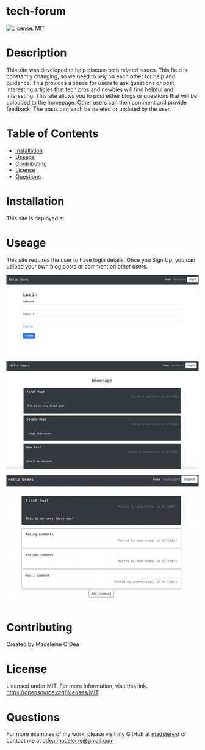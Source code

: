# tech-forum

![License: MIT](https://img.shields.io/badge/License-MIT-yellow.svg)

 # Description
 
 This site was developed to help discuss tech related issues.
 This field is constantly changing, so we need to rely on each other for help and guidance. This provides a space for users to ask questions or post interesting articles that tech pros and newbies will find helpful and interesting.
 This site allows you to post either blogs or questions that will be uploaded to the homepage. Other users can then comment and provide feedback. The posts can each be deleted or updated by the user.

 # Table of Contents
 
 * [Installation](#installation)
 * [Useage](#useage)
* [Contributing](#contributing)
 * [License](#license)
 * [Questions](#questions)


 # Installation
 This site is deployed at 


 # Useage
 This site requires the user to have login details. Once you Sign Up, you can upload your own blog posts or comment on other users.
 
 ![login](./Images/login.png)



![homepage](./Images/homepage.png)



![dashboard](./Images/dashboard.png)


 # Contributing
 Created by Madeleine O'Dea
 


 # License
  Licensed under MIT.
  For more information, visit this link.
  https://opensource.org/licenses/MIT
  
  
# Questions
For more examples of my work, please visit my GitHub at [madsterest](https://github.com/madsterest)
or contact me at
odea.madeleine@gmail.com
